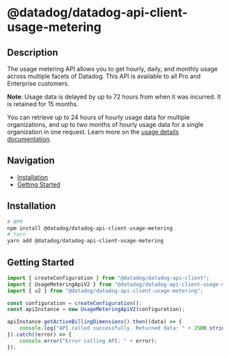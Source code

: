 # @datadog/datadog-api-client-usage-metering

## Description

The usage metering API allows you to get hourly, daily, and
monthly usage across multiple facets of Datadog.
This API is available to all Pro and Enterprise customers.

**Note**: Usage data is delayed by up to 72 hours from when it was incurred.
It is retained for 15 months.

You can retrieve up to 24 hours of hourly usage data for multiple organizations,
and up to two months of hourly usage data for a single organization in one request.
Learn more on the [usage details documentation](https://docs.datadoghq.com/account_management/billing/usage_details/).

## Navigation

- [Installation](#installation)
- [Getting Started](#getting-started)

## Installation

```sh
# NPM
npm install @datadog/datadog-api-client-usage-metering
# Yarn
yarn add @datadog/datadog-api-client-usage-metering
```

## Getting Started
```ts
import { createConfiguration } from "@datadog/datadog-api-client";
import { UsageMeteringApiV2 } from "@datadog/datadog-api-client-usage-metering";
import { v2 } from "@datadog/datadog-api-client-usage-metering";

const configuration = createConfiguration();
const apiInstance = new UsageMeteringApiV2(configuration);

apiInstance.getActiveBillingDimensions().then((data) => {
    console.log("API called successfully. Returned data: " + JSON.stringify(data));
}).catch((error) => {
    console.error("Error calling API: " + error);
});
```